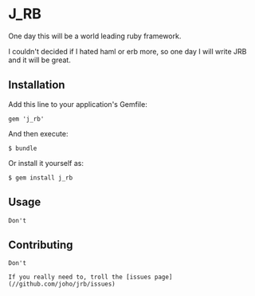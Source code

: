 # J_RB

  One day this will be a world leading ruby framework.

  I couldn't decided if I hated haml or erb more, so one day I will write JRB and it will be great.

## Installation

Add this line to your application's Gemfile:

    gem 'j_rb'

And then execute:

    $ bundle

Or install it yourself as:

    $ gem install j_rb

## Usage

    Don't

## Contributing

    Don't

    If you really need to, troll the [issues page](//github.com/joho/jrb/issues)
